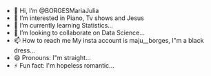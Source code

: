 - 👋 Hi, I’m @BORGESMariaJulia
- 👀 I’m interested in Piano, Tv shows and Jesus
- 🌱 I’m currently learning Statistics...
- 💞️ I’m looking to collaborate on Data Science...
- 📫 How to reach me My insta account is maju__borges, I"m a black dress...
- 😄 Pronouns: I"m straight...
- ⚡ Fun fact: I'm hopeless romantic...

<!---
BORGESMariaJulia/BORGESMariaJulia is a ✨ special ✨ repository because its `README.md` (this file) appears on your GitHub profile.
You can click the Preview link to take a look at your changes.
--->
